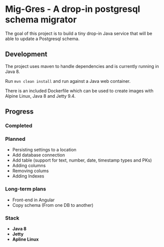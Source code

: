 # Mig-Gres - A drop-in postgresql schema migrator

The goal of this project is to build a tiny drop-in Java service that will be able to update a Postgresql schema. 

## Development

The project uses maven to handle dependencies and is currently running in Java 8.

Run `mvn clean install` and run against a Java web container.

There is an included Dockerfile which can be used to create images with Alpine Linux, Java 8 and Jetty 9.4. 

## Progress

### Completed

### Planned

  - Persisting settings to a location
  - Add database connection
  - Add table (support for text, number, date, timestamp types and PKs)
  - Adding columns
  - Removing colums
  - Adding Indexes

### Long-term plans

  - Front-end in Angular
  - Copy schema (From one DB to another)

### Stack

  - **Java 8**
  - **Jetty**
  - **Apline Linux**






